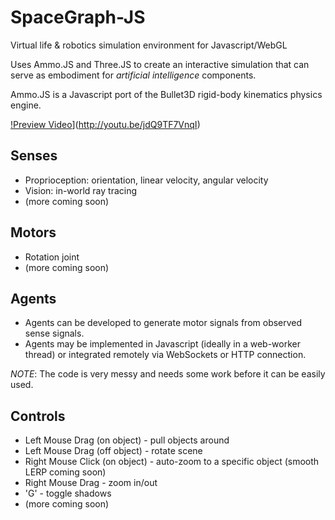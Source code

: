 # SpaceGraph-JS

Virtual life & robotics simulation environment for Javascript/WebGL

Uses Ammo.JS and Three.JS to create an interactive simulation that can serve as embodiment for _artificial intelligence_ components.

Ammo.JS is a Javascript port of the Bullet3D rigid-body kinematics physics engine.

[!Preview Video](http://img.youtube.com/vi/jdQ9TF7VnqI/0.jpg)](http://youtu.be/jdQ9TF7VnqI)


## Senses
* Proprioception: orientation, linear velocity, angular velocity
* Vision: in-world ray tracing
* (more coming soon)

## Motors
* Rotation joint
* (more coming soon)

## Agents
* Agents can be developed to generate motor signals from observed sense signals.
* Agents may be implemented in Javascript (ideally in a web-worker thread) or integrated remotely via WebSockets or HTTP connection.


_NOTE_: The code is very messy and needs some work before it can be easily used.

## Controls
* Left Mouse Drag (on object) - pull objects around
* Left Mouse Drag (off object) - rotate scene
* Right Mouse Click (on object) - auto-zoom to a specific object (smooth LERP coming soon)
* Right Mouse Drag - zoom in/out
* 'G' - toggle shadows
* (more coming soon)

